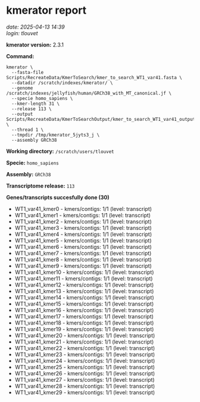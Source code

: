 # kmerator report
*date: 2025-04-13 14:39*  
*login: tlouvet*

**kmerator version:** 2.3.1

**Command:**

```
kmerator \
  --fasta-file Scripts/RecreateData/KmerToSearch/kmer_to_search_WT1_var41.fasta \
  --datadir /scratch/indexes/kmerator/ \
  --genome /scratch/indexes/jellyfish/human/GRCh38_with_MT_canonical.jf \
  --specie homo_sapiens \
  --kmer-length 31 \
  --release 113 \
  --output Scripts/RecreateData/KmerToSearchOutput/kmer_to_search_WT1_var41_output \
  --thread 1 \
  --tmpdir /tmp/kmerator_5jyts3_j \
  --assembly GRCh38
```

**Working directory:** `/scratch/users/tlouvet`

**Specie:** `homo_sapiens`

**Assembly:** `GRCh38`

**Transcriptome release:** `113`

**Genes/transcripts succesfully done (30)**

- WT1_var41_kmer0 - kmers/contigs: 1/1 (level: transcript)
- WT1_var41_kmer1 - kmers/contigs: 1/1 (level: transcript)
- WT1_var41_kmer2 - kmers/contigs: 1/1 (level: transcript)
- WT1_var41_kmer3 - kmers/contigs: 1/1 (level: transcript)
- WT1_var41_kmer4 - kmers/contigs: 1/1 (level: transcript)
- WT1_var41_kmer5 - kmers/contigs: 1/1 (level: transcript)
- WT1_var41_kmer6 - kmers/contigs: 1/1 (level: transcript)
- WT1_var41_kmer7 - kmers/contigs: 1/1 (level: transcript)
- WT1_var41_kmer8 - kmers/contigs: 1/1 (level: transcript)
- WT1_var41_kmer9 - kmers/contigs: 1/1 (level: transcript)
- WT1_var41_kmer10 - kmers/contigs: 1/1 (level: transcript)
- WT1_var41_kmer11 - kmers/contigs: 1/1 (level: transcript)
- WT1_var41_kmer12 - kmers/contigs: 1/1 (level: transcript)
- WT1_var41_kmer13 - kmers/contigs: 1/1 (level: transcript)
- WT1_var41_kmer14 - kmers/contigs: 1/1 (level: transcript)
- WT1_var41_kmer15 - kmers/contigs: 1/1 (level: transcript)
- WT1_var41_kmer16 - kmers/contigs: 1/1 (level: transcript)
- WT1_var41_kmer17 - kmers/contigs: 1/1 (level: transcript)
- WT1_var41_kmer18 - kmers/contigs: 1/1 (level: transcript)
- WT1_var41_kmer19 - kmers/contigs: 1/1 (level: transcript)
- WT1_var41_kmer20 - kmers/contigs: 1/1 (level: transcript)
- WT1_var41_kmer21 - kmers/contigs: 1/1 (level: transcript)
- WT1_var41_kmer22 - kmers/contigs: 1/1 (level: transcript)
- WT1_var41_kmer23 - kmers/contigs: 1/1 (level: transcript)
- WT1_var41_kmer24 - kmers/contigs: 1/1 (level: transcript)
- WT1_var41_kmer25 - kmers/contigs: 1/1 (level: transcript)
- WT1_var41_kmer26 - kmers/contigs: 1/1 (level: transcript)
- WT1_var41_kmer27 - kmers/contigs: 1/1 (level: transcript)
- WT1_var41_kmer28 - kmers/contigs: 1/1 (level: transcript)
- WT1_var41_kmer29 - kmers/contigs: 1/1 (level: transcript)
